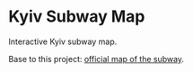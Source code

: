 # Kyiv Subway Map

Interactive Kyiv subway map. 

Base to this project: [official map of the subway](http://www.metro.kiev.ua/sites/default/files/images/metro-map_wagon_v1.9.1%20-%20660%20x%20690_0.jpg).
